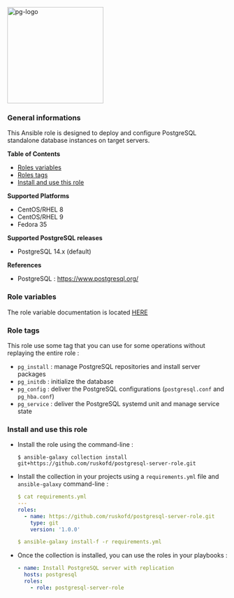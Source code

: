 <p><img src="https://icon-library.com/images/postgresql-icon/postgresql-icon-20.jpg" alt="pg-logo" title="pg" align="top" height=220 /></p>

### General informations

This Ansible role is designed to deploy and configure PostgreSQL standalone database instances on target servers.

**Table of Contents**

  - [Roles variables](#role-variables)
  - [Roles tags](#role-variables)
  - [Install and use this role](#install-and-use-this-role)

**Supported Platforms**

  - CentOS/RHEL 8
  - CentOS/RHEL 9
  - Fedora 35

**Supported PostgreSQL releases**

  - PostgreSQL 14.x (default)

**References**

  - PostgreSQL : https://www.postgresql.org/

### Role variables

The role variable documentation is located [HERE](docs/variables.md)

### Role tags

This role use some tag that you can use for some operations without replaying the entire role :

- `pg_install` : manage PostgreSQL repositories and install server packages
- `pg_initdb` : initialize the database
- `pg_config` : deliver the PostgreSQL configurations (`postgresql.conf` and `pg_hba.conf`)
- `pg_service` : deliver the PostgreSQL systemd unit and manage service state

### Install and use this role

* Install the role using the command-line :

  ```shell
  $ ansible-galaxy collection install git+https://github.com/ruskofd/postgresql-server-role.git
  ```

* Install the collection in your projects using a `requirements.yml` file and `ansible-galaxy` command-line :

  ```YAML
  $ cat requirements.yml
  ---
  roles:
    - name: https://github.com/ruskofd/postgresql-server-role.git
      type: git
      version: '1.0.0'

  $ ansible-galaxy install-f -r requirements.yml
  ```

* Once the collection is installed, you can use the roles in your playbooks :

  ```yaml
  - name: Install PostgreSQL server with replication
    hosts: postgresql
    roles:
      - role: postgresql-server-role
  ```
